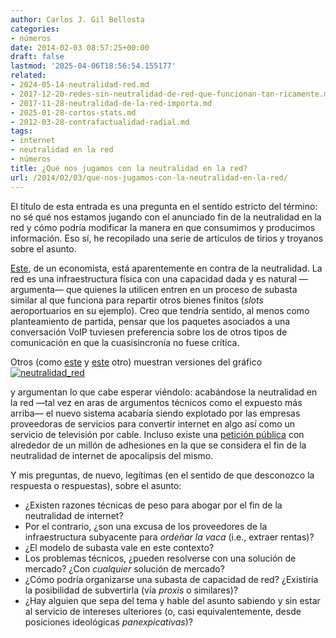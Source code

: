 ```yaml
---
author: Carlos J. Gil Bellosta
categories:
- números
date: 2014-02-03 08:57:25+00:00
draft: false
lastmod: '2025-04-06T18:56:54.155177'
related:
- 2024-05-14-neutralidad-red.md
- 2017-12-20-redes-sin-neutralidad-de-red-que-funcionan-tan-ricamente.md
- 2017-11-28-neutralidad-de-la-red-importa.md
- 2025-01-28-cortos-stats.md
- 2012-03-28-contrafactualidad-radial.md
tags:
- internet
- neutralidad en la red
- números
title: ¿Qué nos jugamos con la neutralidad en la red?
url: /2014/02/03/que-nos-jugamos-con-la-neutralidad-en-la-red/
---
```


El título de esta entrada es una pregunta en el sentido estricto del término: no sé qué nos estamos jugando con el anunciado fin de la neutralidad en la red y cómo podría modificar la manera en que consumimos y producimos información. Eso sí, he recopilado una serie de artículos de tirios y troyanos sobre el asunto.

[Este](http://marginalrevolution.com/marginalrevolution/2014/01/airport-congestion-and-value-pricing.html), de un economista, está aparentemente en contra de la neutralidad. La red es una infraestructura física con una capacidad dada y es natural —argumenta— que quienes la utilicen entren en un proceso de subasta similar al que funciona para repartir otros bienes finitos (_slots_ aeroportuarios en su ejemplo). Creo que tendría sentido, al menos como planteamiento de partida, pensar que los paquetes asociados a una conversación VoIP tuviesen preferencia sobre los de otros tipos de comunicación en que la cuasisincronía no fuese crítica.

Otros (como [este](http://www.nakedcapitalism.com/2014/01/blogs-like-naked-capitalism-depend-net-neutrality-reason-enough-destroy.html) y [este](http://www.gurusblog.com/archives/te-asustes-pero-te-mostramos-como-seria-internet-sin-neutralidad-de-la-red/19/01/2014/) otro) muestran versiones del gráfico
[![neutralidad_red](/wp-uploads/2014/02/neutralidad_red.png#center)
](/wp-uploads/2014/02/neutralidad_red.png#center)

y argumentan lo que cabe esperar viéndolo: acabándose la neutralidad en la red —tal vez en aras de argumentos técnicos como el expuesto más arriba— el nuevo sistema acabaría siendo explotado por las empresas proveedoras de servicios para convertir internet en algo así como un servicio de televisión por cable. Incluso existe una [petición pública](http://www.avaaz.org/es/internet_apocalypse_pa_eu/) con alrededor de un millón de adhesiones en la que se considera el fin de la neutralidad de internet de apocalipsis del mismo.

Y mis preguntas, de nuevo, legítimas (en el sentido de que desconozco la respuesta o respuestas), sobre el asunto:

* ¿Existen razones técnicas de peso para abogar por el fin de la neutralidad de internet?
* Por el contrario, ¿son una excusa de los proveedores de la infraestructura subyacente para _ordeñar la vaca_ (i.e., extraer rentas)?
* ¿El modelo de subasta vale en este contexto?
* Los problemas técnicos, ¿pueden resolverse con una solución de mercado? ¿Con _cualquier_ solución de mercado?
* ¿Cómo podría organizarse una subasta de capacidad de red? ¿Existiría la posibilidad de subvertirla (vía _proxis_ o similares)?
* ¿Hay alguien que sepa del tema y hable del asunto sabiendo y sin estar al servicio de intereses ulteriores (o, casi equivalentemente, desde posiciones ideológicas _panexpicativas_)?